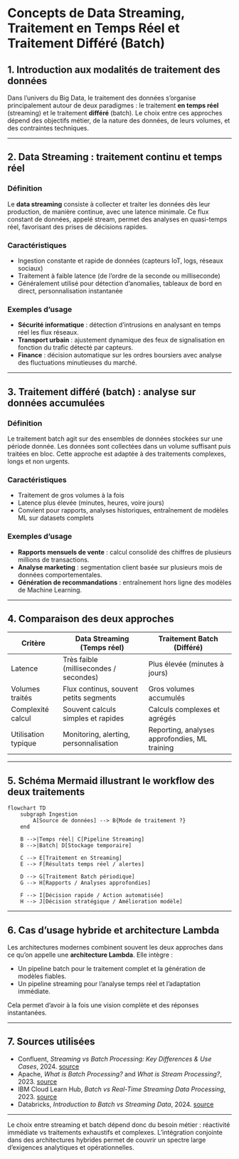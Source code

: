 # Concepts de Data Streaming, Traitement en Temps Réel et Traitement Différé (Batch)

## 1. Introduction aux modalités de traitement des données

Dans l’univers du Big Data, le traitement des données s’organise principalement autour de deux paradigmes : le traitement **en temps réel** (streaming) et le traitement **différé** (batch). Le choix entre ces approches dépend des objectifs métier, de la nature des données, de leurs volumes, et des contraintes techniques.

---

## 2. Data Streaming : traitement continu et temps réel

### Définition

Le **data streaming** consiste à collecter et traiter les données dès leur production, de manière continue, avec une latence minimale. Ce flux constant de données, appelé stream, permet des analyses en quasi-temps réel, favorisant des prises de décisions rapides.

### Caractéristiques

- Ingestion constante et rapide de données (capteurs IoT, logs, réseaux sociaux)
- Traitement à faible latence (de l’ordre de la seconde ou milliseconde)
- Généralement utilisé pour détection d’anomalies, tableaux de bord en direct, personnalisation instantanée

### Exemples d’usage

- **Sécurité informatique** : détection d’intrusions en analysant en temps réel les flux réseaux.
- **Transport urbain** : ajustement dynamique des feux de signalisation en fonction du trafic détecté par capteurs.
- **Finance** : décision automatique sur les ordres boursiers avec analyse des fluctuations minutieuses du marché.

---

## 3. Traitement différé (batch) : analyse sur données accumulées

### Définition

Le traitement batch agit sur des ensembles de données stockées sur une période donnée. Les données sont collectées dans un volume suffisant puis traitées en bloc. Cette approche est adaptée à des traitements complexes, longs et non urgents.

### Caractéristiques

- Traitement de gros volumes à la fois
- Latence plus élevée (minutes, heures, voire jours)
- Convient pour rapports, analyses historiques, entraînement de modèles ML sur datasets complets

### Exemples d’usage

- **Rapports mensuels de vente** : calcul consolidé des chiffres de plusieurs millions de transactions.
- **Analyse marketing** : segmentation client basée sur plusieurs mois de données comportementales.
- **Génération de recommandations** : entraînement hors ligne des modèles de Machine Learning.

---

## 4. Comparaison des deux approches

| Critère              | Data Streaming (Temps réel)           | Traitement Batch (Différé)                    |
|----------------------|-------------------------------------|----------------------------------------------|
| Latence              | Très faible (millisecondes / secondes) | Plus élevée (minutes à jours)                 |
| Volumes traités      | Flux continus, souvent petits segments | Gros volumes accumulés                         |
| Complexité calcul    | Souvent calculs simples et rapides   | Calculs complexes et agrégés                   |
| Utilisation typique  | Monitoring, alerting, personnalisation | Reporting, analyses approfondies, ML training |

---

## 5. Schéma Mermaid illustrant le workflow des deux traitements

```mermaid
flowchart TD
    subgraph Ingestion
        A[Source de données] --> B{Mode de traitement ?}
    end

    B -->|Temps réel| C[Pipeline Streaming]
    B -->|Batch| D[Stockage temporaire]

    C --> E[Traitement en Streaming]
    E --> F[Résultats temps réel / alertes]

    D --> G[Traitement Batch périodique]
    G --> H[Rapports / Analyses approfondies]

    F --> I[Décision rapide / Action automatisée]
    H --> J[Décision stratégique / Amélioration modèle]

```

---

## 6. Cas d’usage hybride et architecture Lambda

Les architectures modernes combinent souvent les deux approches dans ce qu’on appelle une **architecture Lambda**. Elle intègre :

- Un pipeline batch pour le traitement complet et la génération de modèles fiables.
- Un pipeline streaming pour l’analyse temps réel et l’adaptation immédiate.

Cela permet d’avoir à la fois une vision complète et des réponses instantanées.

---

## 7. Sources utilisées

- Confluent, *Streaming vs Batch Processing: Key Differences & Use Cases*, 2024. [source](https://www.confluent.io/streaming-vs-batch-processing/)
- Apache, *What is Batch Processing?* and *What is Stream Processing?*, 2023. [source](https://www.apache.org/databases/databases.html)
- IBM Cloud Learn Hub, *Batch vs Real-Time Streaming Data Processing*, 2023. [source](https://www.ibm.com/cloud/learn/batch-processing-vs-streaming-processing)
- Databricks, *Introduction to Batch vs Streaming Data*, 2024. [source](https://databricks.com/glossary/batch-processing)

---

Le choix entre streaming et batch dépend donc du besoin métier : réactivité immédiate vs traitements exhaustifs et complexes. L’intégration conjointe dans des architectures hybrides permet de couvrir un spectre large d’exigences analytiques et opérationnelles.